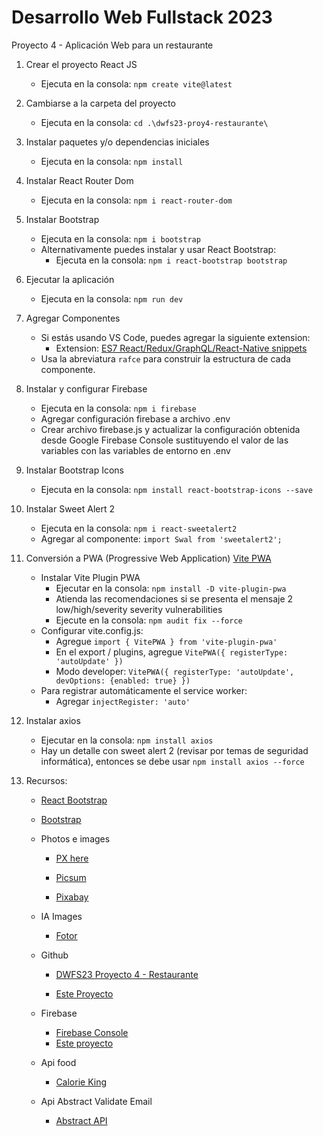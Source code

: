# Desarrollo Web Fullstack 2023

Proyecto 4 - Aplicación Web para un restaurante

1. Crear el proyecto React JS
    - Ejecuta en la consola: `npm create vite@latest`

2. Cambiarse a la carpeta del proyecto
    - Ejecuta en la consola: `cd .\dwfs23-proy4-restaurante\`

3. Instalar paquetes y/o dependencias iniciales
    - Ejecuta en la consola: `npm install`

4. Instalar React Router Dom
    - Ejecuta en la consola: `npm i react-router-dom`

5. Instalar Bootstrap
    - Ejecuta en la consola: `npm i bootstrap`
    - Alternativamente puedes instalar y usar React Bootstrap:
      - Ejecuta en la consola: `npm i react-bootstrap bootstrap`

6. Ejecutar la aplicación
    - Ejecuta en la consola: `npm run dev`

7. Agregar Componentes
    - Si estás usando VS Code, puedes agregar la siguiente extension:
      - Extension: [ES7 React/Redux/GraphQL/React-Native snippets](https://marketplace.visualstudio.com/items?itemName=dsznajder.es7-react-js-snippets)
    - Usa la abreviatura `rafce` para construir la estructura de cada componente.

8. Instalar y configurar Firebase
    - Ejecuta en la consola: `npm i firebase`
    - Agregar configuración firebase a archivo .env
    - Crear archivo firebase.js y actualizar la configuración obtenida desde Google Firebase Console sustituyendo el valor de las variables con las variables de entorno en .env

9. Instalar Bootstrap Icons
    - Ejecuta en la consola: `npm install react-bootstrap-icons --save`

10. Instalar Sweet Alert 2
    - Ejecuta en la consola: `npm i react-sweetalert2`
    - Agregar al componente: `import Swal from 'sweetalert2';`

11. Conversión a PWA (Progressive Web Application)
    [Vite PWA](https://vite-pwa-org.netlify.app/guide/pwa-minimal-requirements.html)
    - Instalar Vite Plugin PWA  
        - Ejecutar en la consola: `npm install -D vite-plugin-pwa`
        - Atienda las recomendaciones si se presenta el mensaje 2 low/high/severity severity vulnerabilities
        - Ejecute en la consola: `npm audit fix --force`
    - Configurar vite.config.js:
        - Agregue `import { VitePWA } from 'vite-plugin-pwa'`
        - En el export / plugins, agregue `VitePWA({ registerType: 'autoUpdate' })`
        - Modo developer: `VitePWA({ registerType: 'autoUpdate', devOptions: {enabled: true} })`
    - Para registrar automáticamente el service worker:
        - Agregar `injectRegister: 'auto'`
12. Instalar axios
    - Ejecutar en la consola: `npm install axios`
    - Hay un detalle con sweet alert 2 (revisar por temas de seguridad informática), entonces se debe usar `npm install axios --force`

12. Recursos:
    - [React Bootstrap](https://react-bootstrap.netlify.app/)

    - [Bootstrap](https://getbootstrap.com/docs/5.0/getting-started/introduction/)

    - Photos e images
        - [PX here](https://pxhere.com/)

        - [Picsum](https://picsum.photos/)

        - [Pixabay](https://pixabay.com/photos/)

    - IA Images
        - [Fotor](https://www.fotor.com/images/create)

    - Github

        - [DWFS23 Proyecto 4 - Restaurante](https://github.com/U-Camp/BOOT-M2-SEM16-PROY4)

        - [Este Proyecto](https://github.com/MarioLara76/dwfs23-proy4-tonyspizza)

    - Firebase
        - [Firebase Console](https://console.firebase.google.com/)
        - [Este proyecto](https://console.firebase.google.com/u/0/project/dwfs23-demo/overview)

    - Api food
        - [Calorie King](https://www.calorieking.com/us/es/developers/food-api/documentation/#food-ordering-and-grouping)

    - Api Abstract Validate Email
        - [Abstract API](https://app.abstractapi.com/api/email-validation/tester)